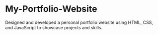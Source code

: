 # My-Portfolio-Website
Designed and developed a personal portfolio website using HTML, CSS, and JavaScript to showcase projects and skills.
